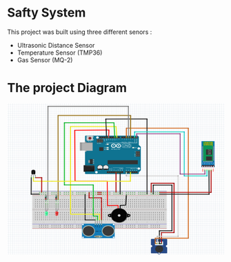 # Safty System
This project was built using three different senors :
- Ultrasonic Distance Sensor
- Temperature Sensor (TMP36)
- Gas Sensor (MQ-2)

# The project Diagram
<img src=https://github.com/SewarYousef/SafetySystem/blob/main/Diagram.png align="center" height="350" width="600"/>
